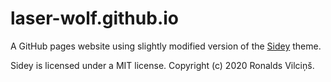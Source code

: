 # laser-wolf.github.io

A GitHub pages website using slightly modified version of the [Sidey](https://github.com/ronv/sidey) theme.


Sidey is licensed under a MIT license. Copyright (c) 2020 Ronalds Vilciņš.
